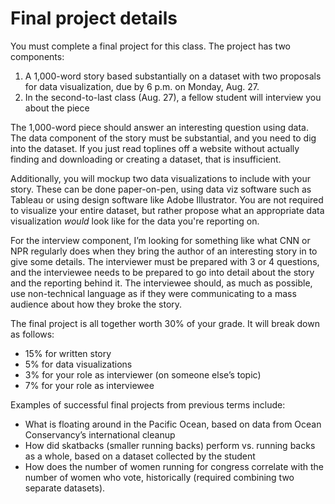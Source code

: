 # Final project details

You must complete a final project for this class. The project has two components:
1. A 1,000-word story based substantially on a dataset with two proposals for data visualization, due by 6 p.m. on Monday, Aug. 27.
1. In the second-to-last class (Aug. 27), a fellow student will interview you about the piece

The 1,000-word piece should answer an interesting question using data. The data component of the story must be substantial, and you need to dig into the dataset. If you just read toplines off a website without actually finding and downloading or creating a dataset, that is insufficient.

Additionally, you will mockup two data visualizations to include with your story. These can be done paper-on-pen, using data viz software such as Tableau or using design software like Adobe Illustrator. You are not required to visualize your entire dataset, but rather propose what an appropriate data visualization _would_ look like for the data you're reporting on.

For the interview component, I’m looking for something like what CNN or NPR regularly does when they bring the author of an interesting story in to give some details. The interviewer must be prepared with 3 or 4 questions, and the interviewee needs to be prepared to go into detail about the story and the reporting behind it. The interviewee should, as much as possible, use non-technical language as if they were communicating to a mass audience about how they broke the story.

The final project is all together worth 30% of your grade. It will break down as follows:

* 15% for written story
* 5% for data visualizations
* 3% for your role as interviewer (on someone else’s topic)
* 7% for your role as interviewee

Examples of successful final projects from previous terms include:
* What is floating around in the Pacific Ocean, based on data from Ocean Conservancy’s international cleanup
* How did skatbacks (smaller running backs) perform vs. running backs as a whole, based on a dataset collected by the student
* How does the number of women running for congress correlate with the number of women who vote, historically (required combining two separate datasets).